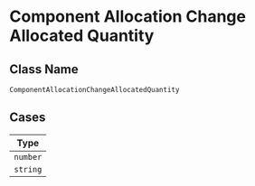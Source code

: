 
# Component Allocation Change Allocated Quantity

## Class Name

`ComponentAllocationChangeAllocatedQuantity`

## Cases

| Type |
|  --- |
| `number` |
| `string` |

